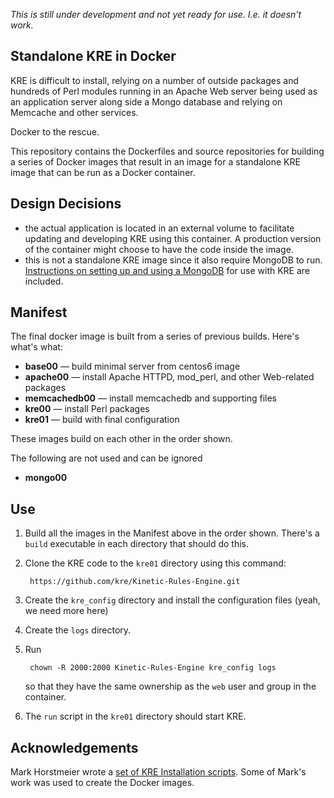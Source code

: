 
*This is still under development and not yet ready for use. I.e. it doesn't work.*

## Standalone KRE in Docker

KRE is difficult to install, relying on a number of outside packages and hundreds of Perl modules running in an Apache Web server being used as an application server along side a Mongo database and relying on Memcache and other services. 

Docker to the rescue.

This repository contains the Dockerfiles and source repositories for building a series of Docker images that result in an image for a standalone KRE image that can be run as a Docker container.

## Design Decisions

- the actual application is located in an external volume to facilitate updating and developing KRE using this container. A production version of the container might choose to have the code inside the image.
- this is not a standalone KRE image since it also require MongoDB to run. [Instructions on setting up and using a MongoDB](docs/setting_up_mongodb.md) for use with KRE are included. 

## Manifest

The final docker image is built from a series of previous builds. Here's what's what:

- **base00** &mdash; build minimal server from centos6 image
- **apache00** &mdash; install Apache HTTPD, mod_perl, and other Web-related packages
- **memcachedb00** &mdash; install memcachedb and supporting files
- **kre00** &mdash; install Perl packages
- **kre01** &mdash; build with final configuration

These images build on each other in the order shown. 

The following are not used and can be ignored

- **mongo00**

## Use

1. Build all the images in the Manifest above in the order shown. There's a ```build``` executable in each directory that should do this.

2. Clone the KRE code to the ```kre01``` directory using this command:


        https://github.com/kre/Kinetic-Rules-Engine.git

3. Create the ```kre_config``` directory and install the configuration files (yeah, we need more here)

4. Create the ```logs``` directory.

5. Run

        chown -R 2000:2000 Kinetic-Rules-Engine kre_config logs

    so that they have the same ownership as the ```web``` user and group in the container. 

5. The ```run``` script in the ```kre01``` directory should start KRE. 



## Acknowledgements

Mark Horstmeier wrote a [set of KRE Installation scripts](https://github.com/solargroovy/krl_install). Some of Mark's work was used to create the Docker images. 
